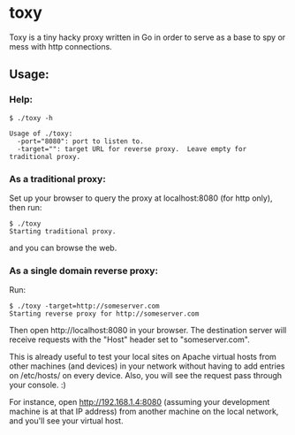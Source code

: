 toxy
====

Toxy is a tiny hacky proxy written in Go in order to serve as a base to spy or 
mess with http connections.

Usage:
------

### Help:

    $ ./toxy -h

    Usage of ./toxy:
      -port="8080": port to listen to.
      -target="": target URL for reverse proxy.  Leave empty for traditional proxy.

### As a traditional proxy:

Set up your browser to query the proxy at localhost:8080 (for http only), then run:

    $ ./toxy
    Starting traditional proxy.

and you can browse the web.

### As a single domain reverse proxy:

Run:

    $ ./toxy -target=http://someserver.com
    Starting reverse proxy for http://someserver.com

Then open http://localhost:8080 in your browser.  The destination server will 
receive requests with the "Host" header set to "someserver.com".

This is already useful to test your local sites on Apache virtual hosts from
other machines (and devices) in your network without having to add entries on 
/etc/hosts/ on every device.  Also, you will see the request pass through your
console.  :)

For instance, open http://192.168.1.4:8080 (assuming your development machine is
at that IP address) from another machine on the local network, and you'll see 
your virtual host.
